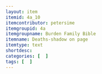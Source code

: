 ```yaml
---
layout: item
itemid: 4a_10
itemcontributor: petersime
itemgroupid: 4a
itemgroupname: Burden Family Bible
itemname: Deaths-shadow on page
itemtype: text
shortdesc: 
categories: [  ]
tags: [  ]
---
```







